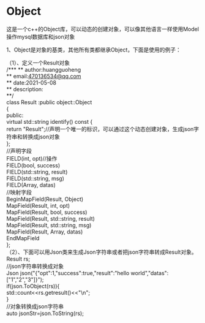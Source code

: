 # Object
这是一个c++的Object库，可以动态的创建对象，可以像其他语言一样使用Model操作mysql数据库和json对象  
  
1、Object是对象的基类，其他所有类都继承Object，下面是使用的例子：  
  
 （1）、定义一个Result对象  
  /*** 
	**	author:huangguoheng  
	**	email:470136534@qq.com  
	**	date:2021-05-08  
	**	description:  
	**/  
	class Result :public object::Object  
	{  
	public:  
		virtual std::string identify() const {  
			return "Result";//声明一个唯一的标识，可以通过这个动态创建对象，生成json字符串和转换成json对象  
		};		
		//声明字段  
		FIELD(int, opt)//操作  
		FIELD(bool, success)   
		FIELD(std::string, result)   
		FIELD(std::string, msg)   
		FIELD(Array, datas)  
		//映射字段  
		BeginMapField(Result, Object)  
		MapField(Result, int, opt)  
		MapField(Result, bool, success)	  	
		MapField(Result, std::string, result)  
		MapField(Result, std::string, msg)  
		MapField(Result, Array, datas)  
		EndMapField  
	};    
  （2）、下面可以用Json类来生成Json字符串或者把json字符串转成Result对象。  
      	Result rs;  
	//json字符串转换成对象  
	Json json("{\"opt\":1,\"success\":true,\"result\":\"hello world\",\"datas\":[\"1\",\"2\",\"3\"]}");          
        if(json.ToObject(rs)){  
            std::count<<rs.getresult()<<"\n";  
        }  
        //对象转换成json字符串  
        auto jsonStr=json.ToString(rs);  
      
  
  
  
